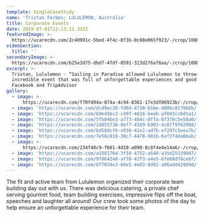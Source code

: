 ```yaml
---
template: SingleCaseStudy
name: 'Tristan Forbes; LULULEMON, Australia'
title: Corporate Events
date: 2019-07-01T12:13:11.332Z
featuredImage: >-
  https://ucarecdn.com/2c40991c-5bed-4f4c-8f3b-0c88e065f923/-/crop/1080x1207/0,0/-/preview/
videoSection:
  title: ''
secondaryImage: >-
  https://ucarecdn.com/b25e3d75-dbd7-47df-8591-313d2f6af6aa/-/crop/1080x1519/0,0/-/preview/
excerpt: >-
  Tristan, Lululemon - “Sailing in Paradise allowed Lululemon to throw an
  incredible event that was full of unforgettable experiences and good times!”
  Facebook and TripAdvisor
gallery:
  - image: >-
      https://ucarecdn.com/f70fd94a-874a-4c94-8361-17e3df06923b/-/crop/1080x1048/0,484/-/preview/
  - image: 'https://ucarecdn.com/dcd9ec30-fd8d-4738-b5be-d00bc817066b/'
  - image: 'https://ucarecdn.com/b9e45bc2-c497-4618-beeb-af043cc6d1a1/'
  - image: 'https://ucarecdn.com/5fb04be3-a773-484c-8f7a-8f376c5e58a0/'
  - image: 'https://ucarecdn.com/24855738-0ef7-4189-b903-4c87f9f62908/'
  - image: 'https://ucarecdn.com/bd58dcf6-e936-41e2-ad7b-ef297c5eea7b/'
  - image: 'https://ucarecdn.com/7e58c818-36c7-4478-981b-6af3f4da6bab/'
  - image: >-
      https://ucarecdn.com/234f40c9-f601-4d10-a090-8c8f4e4e14a6/-/crop/910x1101/0,123/-/preview/
  - image: 'https://ucarecdn.com/a198176d-3f10-4752-a548-a35d253390d7/'
  - image: 'https://ucarecdn.com/9f064240-af78-42f3-a4e5-6fe68d78cebf/'
  - image: 'https://ucarecdn.com/8f7034e3-66e5-4e83-8d81-a06add42889d/'
---
```

The fit and active team from Lululemon organized their corporate team building day out with us. There was delicious catering, a private chef serving gourmet food, team building exercises, impressive flips off the boat, speeches and laughter all around! Our crew took some photos of the day to help ensure an unforgettable experience for their team.

